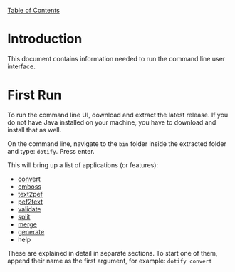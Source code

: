 [Table of Contents](toc.md)

# Introduction #
This document contains information needed to run the command line user interface.

# First Run #

To run the command line UI, download and extract the latest release. If you do not have Java installed on your machine, you have to download and install that as well.

On the command line, navigate to the `bin` folder inside the extracted folder and type: `dotify`. Press enter.

This will bring up a list of applications (or features):
  * [convert](Convert.md)
  * [emboss](Emboss.md)
  * [text2pef](TextToPef.md)
  * [pef2text](PefToText.md)
  * [validate](ValidatePef.md)
  * [split](SplitPef.md)
  * [merge](MergePef.md)
  * [generate](GeneratePef.md)
  * help

These are explained in detail in separate sections.
To start one of them, append their name as the first argument, for example:
`dotify convert`